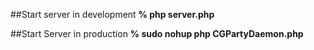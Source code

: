 ##Start server in development
**% php server.php**

##Start Server in production
**% sudo nohup php CGPartyDaemon.php** 
